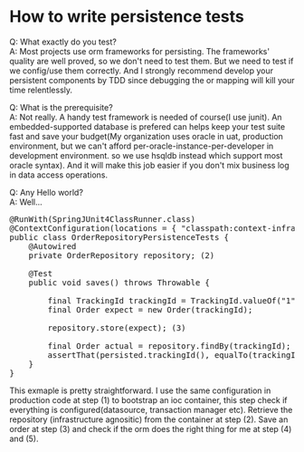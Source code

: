 How to write persistence tests
=======

Q: What exactly do you test?  
A: Most projects use orm frameworks for persisting. The frameworks' quality are well proved, so we don't need to test them. But we need to test if we config/use them correctly. And I strongly recommend develop your persistent components by TDD since debugging the or mapping will kill your time relentlessly.

Q: What is the prerequisite?  
A: Not really. A handy test framework is needed of course(I use junit). An embedded-supported database is prefered can helps keep your test suite fast and save your budget(My organization uses oracle in uat, production environment, but we can't afford per-oracle-instance-per-developer in development environment. so we use hsqldb instead which support most oracle syntax). And it will make this job easier if you don't mix business log in data access operations.

Q: Any Hello world?  
A: Well...

<pre>
@RunWith(SpringJUnit4ClassRunner.class)
@ContextConfiguration(locations = { "classpath:context-infrastructure-persistence.xml" }) (1)
public class OrderRepositoryPersistenceTests {
    @Autowired
    private OrderRepository repository; (2)

    @Test
    public void saves() throws Throwable {

        final TrackingId trackingId = TrackingId.valueOf("1");
        final Order expect = new Order(trackingId);

        repository.store(expect); (3)

        final Order actual = repository.findBy(trackingId); (4)
        assertThat(persisted.trackingId(), equalTo(trackingId); (5)
    }
}
</pre>

This exmaple is pretty straightforward. I use the same configuration in production code at step (1) to bootstrap an ioc container, this step check if everything is configured(datasource, transaction manager etc). Retrieve the repository (infrastructure agnositic) from the container at step (2). Save an order at step (3) and check if the orm does the right thing for me at step (4) and (5).

